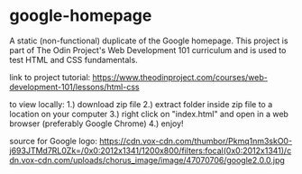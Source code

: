# google-homepage

A static (non-functional) duplicate of the Google homepage. This project is part of The Odin Project's Web Development 101
curriculum and is used to test HTML and CSS fundamentals.


link to project tutorial: https://www.theodinproject.com/courses/web-development-101/lessons/html-css

to view locally: 1.) download zip file
		 2.) extract folder inside zip file to a location on your computer
		 3.) right click on "index.html" and open in a web browser (preferably Google Chrome)
		 4.) enjoy!







source for Google logo: https://cdn.vox-cdn.com/thumbor/Pkmq1nm3skO0-j693JTMd7RL0Zk=/0x0:2012x1341/1200x800/filters:focal(0x0:2012x1341)/cdn.vox-cdn.com/uploads/chorus_image/image/47070706/google2.0.0.jpg

